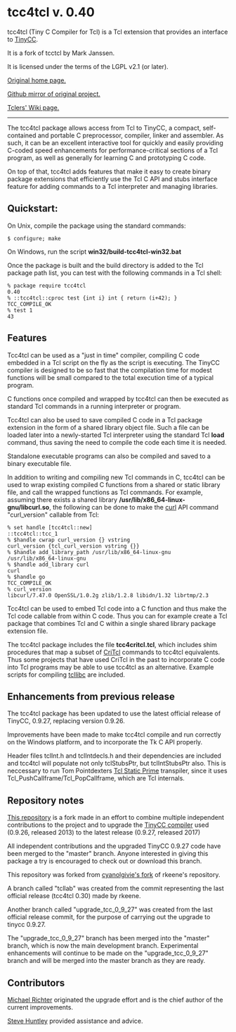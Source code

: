 tcc4tcl v. 0.40
===============

tcc4tcl (Tiny C Compiler for Tcl) is a Tcl extension that provides an interface 
to [TinyCC](https://repo.or.cz/w/tinycc.git).

It is a fork of tcctcl by Mark Janssen.

It is licensed under the terms of the LGPL v2.1 (or later).

[Original home page.](https://chiselapp.com/user/rkeene/repository/tcc4tcl/home)

[Github mirror of original project.](https://github.com/rkeene/tcc4tcl)

[Tclers' Wiki page.](https://wiki.tcl-lang.org/page/tcc4tcl)

------------------------------

The tcc4tcl package allows access from Tcl to TinyCC, a compact, self-contained and portable C preprocessor, compiler, linker and assembler.  As such, it can be an excellent interactive tool for quickly and easily providing C-coded speed enhancements for performance-critical sections of a Tcl program, as well as generally for learning C and prototyping C code.

On top of that, tcc4tcl adds features that make it easy to create binary package extensions that efficiently use the Tcl C API and stubs interface feature for adding commands to a Tcl interpreter and managing libraries.

## Quickstart:

On Unix, compile the package using the standard commands:

    $ configure; make
    
On Windows, run the script **win32/build-tcc4tcl-win32.bat**

Once the package is built and the build directory is added to the Tcl package 
path list, you can test with the following commands in a Tcl shell:

    % package require tcc4tcl
    0.40
    % ::tcc4tcl::cproc test {int i} int { return (i+42); }
    TCC_COMPILE_OK
    % test 1
    43

## Features

Tcc4tcl can be used as a "just in time" compiler, compiling C code embedded in 
a Tcl script on the fly as the script is executing.  The TinyCC compiler is 
designed to be so fast that the compilation time for modest functions will be 
small compared to the total execution time of a typical program.

C functions once compiled and wrapped by tcc4tcl can then be executed as 
standard Tcl commands in a running interpreter or program.

Tcc4tcl can also be used to save compiled C code in a Tcl package extension in 
the form of a shared library object file.  Such a file can be loaded later into 
a newly-started Tcl interpreter using the standard Tcl **load** command, thus 
saving the need to compile the code each time it is needed.

Standalone executable programs can also be compiled and saved to a binary 
executable file.

In addition to writing and compiling new Tcl commands in C, tcc4tcl can be used 
to wrap existing compiled C functions from a shared or static library file, and 
call the wrapped functions as Tcl commands.  For example, assuming there exists 
a shared library **/usr/lib/x86_64-linux-gnu/libcurl.so**, the following can be 
done to make the [curl](https://curl.se/) API command "curl_version" callable from Tcl:

    % set handle [tcc4tcl::new]
    ::tcc4tcl::tcc_1
    % $handle cwrap curl_version {} vstring
    curl_version {tcl_curl_version vstring {}}
    % $handle add_library_path /usr/lib/x86_64-linux-gnu
    /usr/lib/x86_64-linux-gnu
    % $handle add_library curl
    curl
    % $handle go
    TCC_COMPILE_OK
    % curl_version
    libcurl/7.47.0 OpenSSL/1.0.2g zlib/1.2.8 libidn/1.32 librtmp/2.3
    
Tcc4tcl can be used to embed Tcl code into a C function and thus make the Tcl 
code callable from within C code.  Thus you can for example create a Tcl 
package that combines Tcl and C within a single shared library package 
extension file.

The tcc4tcl package includes the file **tcc4critcl.tcl**, which includes shim 
procedures that map a subset of 
[CriTcl](https://github.com/andreas-kupries/critcl) commands to tcc4tcl 
equivalents.  Thus some projects that have used CriTcl in the past to 
incorporate C code into Tcl programs may be able to use tcc4tcl as an 
alternative.  Example scripts for compiling 
[tcllibc](https://wiki.tcl-lang.org/page/tcllibc) are included.

## Enhancements from previous release

The tcc4tcl package has been updated to use the latest official release of 
TinyCC, 0.9.27, replacing version 0.9.26.

Improvements have been made to make tcc4tcl compile and run correctly on the 
Windows platform, and to incorporate the Tk C API properly.

Header files tclInt.h and tclIntdecls.h and their dependencies are included and 
tcc4tcl will populate not only tclStubsPtr, but tclIntStubsPtr also.
This is neccessary to run Tom Pointdexters [Tcl Static 
Prime](https://github.com/tpoindex/tsp) transpiler, since it uses 
Tcl_PushCallframe/Tcl_PopCallframe, which are Tcl internals.


## Repository notes

[This repository](https://github.com/tcllab/tcc4tcl) is a fork made in an 
effort to combine multiple independent contributions to the project and to 
upgrade the [TinyCC compiler](https://github.com/TinyCC/tinycc) used (0.9.26, 
released 2013) to the latest release (0.9.27, released 2017)

All independent contributions and the upgraded TinyCC 0.9.27 code have been 
merged to the "master" branch.  Anyone interested in giving this package a try 
is encouraged to check out or download this branch.

This repository was forked from [cyanolgivie's 
fork](https://github.com/cyanogilvie/tcc4tcl) of rkeene's repository.

A branch called "tcllab" was created from the commit representing the last 
official release (tcc4tcl 0.30) made by rkeene.

Another branch called "upgrade_tcc_0_9_27" was created from the last official 
release commit, for the purpose of carrying out the upgrade to tinycc 0.9.27.

The "upgrade_tcc_0_9_27" branch has been merged into the "master" branch, which 
is now the main development branch.  Experimental enhancements will continue to 
be made on the "upgrade_tcc_0_9_27" branch and will be merged into the master 
branch as they are ready.

## Contributors

[Michael Richter](https://github.com/MichaelMiR01) originated the upgrade 
effort and is the chief author of the current improvements.

[Steve Huntley](https://wiki.tcl-lang.org/page/Steve+Huntley) provided assistance and advice.
